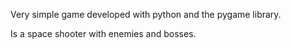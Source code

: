 Very simple game developed with python and the pygame library.

Is a space shooter with enemies and bosses.


